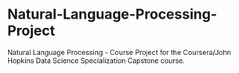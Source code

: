 # Natural-Language-Processing-Project
Natural Language Processing - Course Project for the Coursera/John Hopkins Data Science Specialization Capstone course. 

